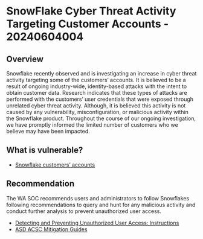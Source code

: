 # SnowFlake Cyber Threat Activity Targeting Customer Accounts - 20240604004

## Overview

Snowflake recently observed and is investigating an increase in cyber threat activity targeting some of the customers’ accounts. It is believed to be a result of ongoing industry-wide, identity-based attacks with the intent to obtain customer data. Research indicates that these types of attacks are performed with the customers’ user credentials that were exposed through unrelated cyber threat activity. Although, it is believed this activity is not caused by any vulnerability, misconfiguration, or malicious activity within the Snowflake product. Throughout the course of our ongoing investigation, we have promptly informed the limited number of customers who we believe may have been impacted.

## What is vulnerable?

- [Snowflake customers’ accounts](https://community.snowflake.com/s/article/Communication-ID-0108977-Additional-Information)

## Recommendation

The WA SOC recommends users and administrators to follow Snowflakes following recommendations to query and hunt for any malicious activity and conduct further analysis to prevent unauthorized user access.

- [Detecting and Preventing Unauthorized User Access: Instructions](https://community.snowflake.com/s/article/Communication-ID-0108977-Additional-Information)
- [ASD ACSC Mitigation Guides](https://www.cyber.gov.au/about-us/view-all-content/alerts-and-advisories/increased-cyber-threat-activity-targeting-snowflake-customers)
